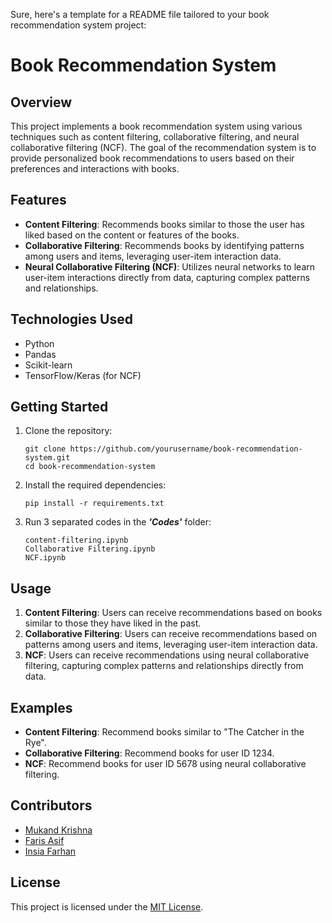Sure, here's a template for a README file tailored to your book recommendation system project:
# Book Recommendation System

## Overview
This project implements a book recommendation system using various techniques such as content filtering, collaborative filtering, and neural collaborative filtering (NCF). 
The goal of the recommendation system is to provide personalized book recommendations to users based on their preferences and interactions with books.

## Features
- **Content Filtering**: Recommends books similar to those the user has liked based on the content or features of the books.
- **Collaborative Filtering**: Recommends books by identifying patterns among users and items, leveraging user-item interaction data.
- **Neural Collaborative Filtering (NCF)**: Utilizes neural networks to learn user-item interactions directly from data, capturing complex patterns and relationships.

## Technologies Used
- Python
- Pandas
- Scikit-learn
- TensorFlow/Keras (for NCF)

## Getting Started
1. Clone the repository:
    ```
    git clone https://github.com/yourusername/book-recommendation-system.git
    cd book-recommendation-system
    ```
2. Install the required dependencies:

    ```
    pip install -r requirements.txt
    ```
3. Run 3 separated codes in the ***'Codes'*** folder:

    ```
    content-filtering.ipynb
    Collaborative Filtering.ipynb
    NCF.ipynb
    ```

## Usage
1. **Content Filtering**: Users can receive recommendations based on books similar to those they have liked in the past. 
2. **Collaborative Filtering**: Users can receive recommendations based on patterns among users and items, leveraging user-item interaction data.
3. **NCF**: Users can receive recommendations using neural collaborative filtering, capturing complex patterns and relationships directly from data.

## Examples
- **Content Filtering**: Recommend books similar to "The Catcher in the Rye".
- **Collaborative Filtering**: Recommend books for user ID 1234.
- **NCF**: Recommend books for user ID 5678 using neural collaborative filtering.

## Contributors
- [Mukand Krishna](https://github.com/MukandKrishna)
- [Faris Asif](https://github.com/name)
- [Insia Farhan](https://github.com/name)

## License
This project is licensed under the [MIT License](LICENSE).

